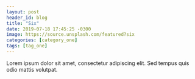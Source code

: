 ```yaml
---
layout: post
header_id: blog
title: "Six"
date: 2019-07-18 17:45:25 -0300
image: https://source.unsplash.com/featured?six
categories: [category_one]
tags: [tag_one]
---
```


Lorem ipsum dolor sit amet, consectetur adipiscing elit. Sed tempus quis odio mattis volutpat.
